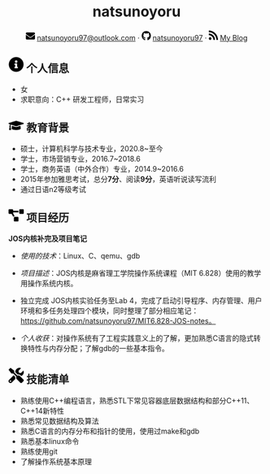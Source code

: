  <center>
     <h1>natsunoyoru</h1>
     <div>
         <span>
             <img src="assets/envelope-solid.svg" width="18px">
            <a href="mailto:natsunoyoru97@outlook.com">natsunoyoru97@outlook.com</a>
         </span>
         ·
         <span>
             <img src="assets/github-brands.svg" width="18px">
             <a href="https://github.com/natsunoyoru97">natsunoyoru97</a>
         </span>
         ·
         <span>
             <img src="assets/rss-solid.svg" width="18px">
             <a href="https://natsunoyoru97.github.io/">My Blog</a>
         </span>
     </div>
 </center>



 ## <img src="assets/info-circle-solid.svg" width="30px"> 个人信息 

 - 女
 - 求职意向：C++ 研发工程师，日常实习



## <img src="assets/graduation-cap-solid.svg" width="30px"> 教育背景

- 硕士，计算机科学与技术专业，2020.8~至今
- 学士，市场营销专业，2016.7~2018.6
- 学士，商务英语（中外合作）专业，2014.9~2016.6
- 2015年参加雅思考试，总分**7分**、阅读**9分**，英语听说读写流利
- 通过日语n2等级考试



## <img src="assets/project-diagram-solid.svg" width="30px"> 项目经历

**JOS内核补完及项目笔记**

- *使用的技术*：Linux、C、qemu、gdb

- *项目描述*：JOS内核是麻省理工学院操作系统课程（MIT 6.828）使用的教学用操作系统内核。

- 独立完成 JOS内核实验任务至Lab 4，完成了启动引导程序、内存管理、用户环境和多任务处理四个模块，同时整理了部分相应笔记：https://github.com/natsunoyoru97/MIT6.828-JOS-notes。

<!-- 使用一两句话描述项目的主要功能，然后介绍自己在项目中的角色，解决了什么问题，使用什么方式解决，比别人的方法相比有什么优势（尽量用数据来说明）。-->

- *个人收获*：对操作系统有了工程实践意义上的了解，更加熟悉C语言的隐式转换特性与内存分配；了解gdb的一些基本指令。



## <img src="assets/tools-solid.svg" width="30px"> 技能清单

- 熟练使用C++编程语言，熟悉STL下常见容器底层数据结构和部分C++11、C++14新特性
- 熟悉常见数据结构及算法
- 熟悉C语言的内存分布和指针的使用，使用过make和gdb
- 熟悉基本linux命令
- 熟练使用git
- 了解操作系统基本原理



<!-- ## 自我评价 -->

<!-- 善于自学，通过阅读技术书籍、查阅互联网资料和编程练习掌握了JavaScript、C、C++编程语言，对常见数据结构及算法、计算机操作系统和计算机网络有基本了解，并在开始硕士课程之前就有了比较扎实的编程基础。-->

